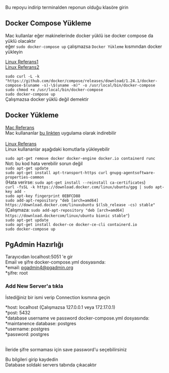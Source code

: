 Bu repoyu indirip terminalden reponun olduğu klasöre girin

## Docker Compose Yükleme

Mac kullanlar eğer makinelerinde docker yüklü ise docker compose da yüklü olacaktır<br/>
eğer `sudo docker-compose up` çalışmazsa `Docker Yükleme` kısmından docker yükleyin<br/>

[Linux Referans1](https://docs.docker.com/compose/install/)<br/>
[Linux Referans2](https://linuxhint.com/postgresql_docker/)<br/>

`sudo curl -L -k "https://github.com/docker/compose/releases/download/1.24.1/docker-compose-$(uname -s)-\$(uname -m)" -o /usr/local/bin/docker-compose` <br/>
`sudo chmod +x /usr/local/bin/docker-compose` <br/>
`sudo docker-compose up`<br/>
Çalışmazsa docker yüklü değil demektir<br/>

## Docker Yükleme

[Mac Referans](https://docs.docker.com/docker-for-mac/install/)<br/>
Mac kullananlar [bu linkten](https://hub.docker.com/editions/community/docker-ce-desktop-mac/) uygulama olarak indirebilir<br/>
<br/>
[Linux Referans](https://docs.docker.com/engine/install/ubuntu/)<br/>
Linux kullananlar aşağıdaki komutlarla yükleyebilir<br/>

`sudo apt-get remove docker docker-engine docker.io containerd runc`<br/>
Not: bu kod hata verebilir sorun değil<br/>
`sudo apt-get update` <br/>
`sudo apt-get install apt-transport-https curl gnupg-agentsoftware-properties-common`<br/>
(Hata verirse: `sudo apt-get install --reinstall ca-certificates`) <br/>
`curl -fsSL -k https://download.docker.com/linux/ubuntu/gpg | sudo apt-key add -` <br/>
`sudo apt-key fingerprint 0EBFCD88` <br/>
`sudo add-apt-repository "deb [arch=amd64] https://download.docker.com/linuxubuntu $(lsb_release -cs) stable"`<br/>
(Çalışmaza: `sudo add-apt-repository "deb [arch=amd64] https://download.dockercom/linux/ubuntu bionic stable"`) <br/>
`sudo apt-get update` <br/>
`sudo apt-get install docker-ce docker-ce-cli containerd.io` <br/>
`sudo docker-compose up` <br/>

## PgAdmin Hazırlığı

Tarayıcıdan localhost:5051 'e gir <br/>
Email ve şifre docker-compose.yml dosyasında:<br/>
*email: pgadmin4@pgadmin.org <br/>
*şifre: root <br/>

### Add New Server'a tıkla

İstediğiniz bir ismi verip Connection kısmına geçin <br/>

*host: localhost (Çalışmazsa 127.0.0.1 veya 172.17.0.1)
<br/>
*post: 5432<br/>
*database username ve password docker-compose.yml dosyasında:<br/>
*maintanence database: postgres<br/>
*username: postgres<br/>
*password: postgres<br/>

<br/>
İleride şifre sormaması için save password'u seçebilirsiniz
<br/>

Bu bilgileri girip kaydedin<br/>
Database soldaki servers tabında çıkacaktır